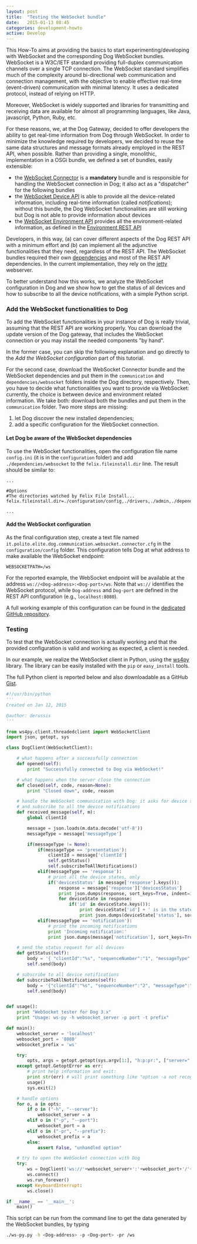 ```yaml
---
layout: post
title:  "Testing the WebSocket bundle"
date:   2015-01-13 08:45
categories: development-howto
active: Develop
---
```

This How-To aims at providing the basics to start experimenting/developing with WebSocket and the corresponding Dog WebSocket bundles. WebSocket is a W3C/IETF standard providing full-duplex communication channels over a single TCP connection. The WebSocket standard simplifies much of the complexity around bi-directional web communication and connection management, with the objective to enable effective real-time (event-driven) communication with minimal latency. It uses a dedicated protocol, instead of relying on HTTP.

Moreover, WebSocket is widely supported and libraries for transmitting and receiving data are available for almost all programming languages, like Java, javascript, Python, Ruby, etc.

For these reasons, we, at the Dog Gateway, decided to offer developers the ability to get real-time information from Dog through WebSocket. In order to minimize the knowledge required by developers, we decided to reuse the same data structures and message formats already employed in the REST API, when possible. Rather than providing a single, monolithic, implementation in a OSGi bundle, we defined a set of bundles, easily extensible:

- the [WebSocket Connector](https://github.com/dog-gateway/websocket-connector) is a **mandatory** bundle and is responsible for handling the WebSocket connection in Dog; it also act as a "dispatcher" for the following bundles
- the [WebSocket Device API](https://github.com/dog-gateway/websocket-device-api) is able to provide all the device-related information, including real-time information (called *notifications*); without this bundle, the Dog WebSocket functionalities are still working but Dog is not able to provide information about devices
- the [WebSocket Environment API](https://github.com/dog-gateway/websocket-environment-api) provides all the environment-related information, as defined in the [Environment REST API](http://dog-gateway.github.io/rest-api.html#environment)

Developers, in this way, (a) can cover different aspects of the Dog REST API with a minimum effort and (b) can implement all the adjunctive functionalities that they need, regardless of the REST API.
The WebSocket bundles required their own [dependencies](https://github.com/dog-gateway/websocket-dependencies) and most of the REST API dependencies. In the current implementation, they rely on the [jetty](http://eclipse.org/jetty/) webserver.

To better understand how this works, we analyze the WebSocket configuration in Dog and we show how to get the status of all devices and how to subscribe to all the device notifications, with a simple Python script.

### Add the WebSocket functionalities to Dog
To add the WebSocket functionalities in your instance of Dog is really trivial, assuming that the REST API are working properly. You can download the update version of the Dog gateway, that includes the WebSocket connection or you may install the needed components "by hand".

In the former case, you can skip the following explanation and go directly to the *Add the WebSocket configuration* part of this tutorial.

For the second case, download the WebSocket Connector bundle and the WebSocket dependencies and put them in the `communication` and `dependencies/websocket` folders inside the Dog directory, respectively. Then, you have to decide what functionalities you want to provide via WebSocket: currently, the choice is between device and environment related information. We take both: download both the bundles and put them in the `communication` folder.
Two more steps are missing:

1. let Dog discover the new installed dependencies;
2. add a specific configuration for the WebSocket connection.

#### Let Dog be aware of the WebSocket dependencies
To use the WebSocket functionalities, open the configuration file name `config.ini` (it is in the `configuration` folder) and add `./dependencies/websocket` to the `felix.fileinstall.dir` line. The result should be similar to:

```
...

#Options
#The directories watched by Felix File Install...
felix.fileinstall.dir=./configuration/config,./drivers,./admin,./dependencies/rest,./communication/,./addons,./dependencies/websocket

...
```

#### Add the WebSocket configuration
As the final configuration step, create a text file named `it.polito.elite.dog.communication.websocket.connector.cfg` in the `configuration/config` folder. This configuration tells Dog at what address to make available the WebSocket endpoint:

```
WEBSOCKETPATH=/ws
```

For the reported example, the WebSocket endpoint will be available at the address `ws://<Dog-address>:<Dog-port>/ws`. Note that `ws://` identifies the WebSocket protocol, while `Dog-address` and `Dog-port` are defined in the REST API configuration (e.g., `localhost:8080`).

A full working example of this configuration can be found in the [dedicated GitHub repository](https://github.com/dog-gateway/websocket-configuration). 

### Testing
To test that the WebSocket connection is actually working and that the provided configuration is valid and working as expected, a client is needed.

In our example, we realize the WebSocket client in Python, using the [ws4py](https://ws4py.readthedocs.org) library. The library can be easily installed with the `pip` or `easy_install` tools.

The full Python client is reported below and also downloadable as a GitHub [Gist](https://gist.github.com/luigidr/151985965d177bdadaf8).

``` Python
#!/usr/bin/python
'''
Created on Jan 12, 2015

@author: derussis
'''

from ws4py.client.threadedclient import WebSocketClient
import json, getopt, sys

class DogClient(WebSocketClient):

    # what happens after a successfully connection
    def opened(self):
        print "Successfully connected to Dog via WebSocket!"

    # what happens when the server close the connection
    def closed(self, code, reason=None):
        print "Closed down", code, reason

    # handle the WebSocket communication with Dog: it asks for device status
    # and subscribe to all the device notifications
    def received_message(self, m):
        global clientId

        message = json.loads(m.data.decode('utf-8'))
        messageType = message['messageType']

        if(messageType != None):
            if(messageType == 'presentation'):
                clientId = message['clientId']
                self.getStatus()
                self.subscribeToAllNotifications()
            elif(messageType == 'response'):
                # print all the device states, only
                if('devicesStatus' in message['response'].keys()):
                    response = message['response']['devicesStatus']
                    print json.dumps(response, sort_keys=True, indent=3, separators=(',', ': '))
                    for deviceState in response:
                        if('id' in deviceState.keys()):
                            print deviceState['id'] + ' is in the states:'
                            print json.dumps(deviceState['status'], sort_keys=True, indent=3, separators=(',', ': '))
            elif(messageType == 'notification'):
                # print the incoming notifications
                print 'Incoming notification:'
                print json.dumps(message['notification'], sort_keys=True, indent=3, separators=(',', ': '))

    # send the status request for all devices
    def getStatus(self):
        body = '{ "clientId":"%s", "sequenceNumber":"1", "messageType":"request", "action":"GET", "endPoint":"/api/v1/devices/status" }'%clientId
        self.send(body)

    # subscribe to all device notifications
    def subscribeToAllNotifications(self):
        body = '{"clientId":"%s", "sequenceNumber":"2", "messageType":"request", "action":"POST", "endPoint":"/api/v1/subscriptions/devices/notifications", "parameters":"" }'%clientId
        self.send(body)


def usage():
    print "WebSocket tester for Dog 3.x"
    print "Usage: ws-py -h websocket_server -p port -t prefix"

def main():
    websocket_server = 'localhost'
    websocket_port = '8080'
    websocket_prefix = 'ws'

    try:
        opts, args = getopt.getopt(sys.argv[1:], "h:p:pr:", ["server=", "port=", "prefix="])
    except getopt.GetoptError as err:
        # print help information and exit:
        print str(err) # will print something like "option -a not recognized"
        usage()
        sys.exit(2)

    # handle options
    for o, a in opts:
        if o in ("-h", "--server"):
            websocket_server = a
        elif o in ("-p", "--port"):
            websocket_port = a
        elif o in ("-pr", "--prefix"):
            websocket_prefix = a
        else:
            assert False, "unhandled option"

    # try to open the WebSocket connection with Dog
    try:
        ws = DogClient('ws://'+websocket_server+':'+websocket_port+'/'+websocket_prefix)
        ws.connect()
        ws.run_forever()
    except KeyboardInterrupt:
        ws.close()

if __name__ == '__main__':
    main()
```

This script can be run from the command line to get the data generated by the WebSocket bundles, by typing

``` bash
./ws-py.py -h <Dog-address> -p <Dog-port> -pr /ws 
```
